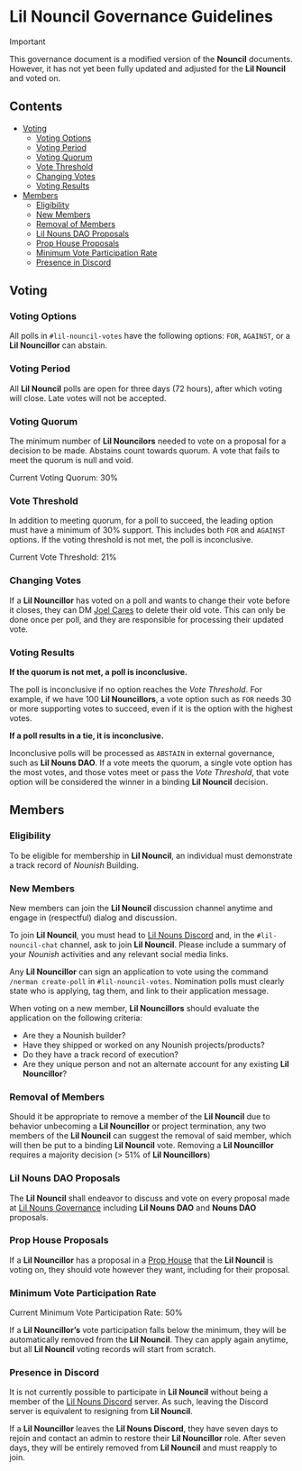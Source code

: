 # Lil Nouncil Governance Guidelines

> [!IMPORTANT]  
> This governance document is a modified version of the **Nouncil** documents. However, it has not yet been fully
> updated and adjusted for the **Lil Nouncil** and voted on.

## Contents

- [Voting](#voting)
    - [Voting Options](#voting-options)
    - [Voting Period](#voting-period)
    - [Voting Quorum](#voting-quorum)
    - [Vote Threshold](#vote-threshold)
    - [Changing Votes](#changing-votes)
    - [Voting Results](#voting-results)
- [Members](#members)
    - [Eligibility](#eligibility)
    - [New Members](#new-members)
    - [Removal of Members](#removal-of-members)
    - [Lil Nouns DAO Proposals](#lil-nouns-dao-proposals)
    - [Prop House Proposals](#prop-house-proposals)
    - [Minimum Vote Participation Rate](#minimum-vote-participation-rate)
    - [Presence in Discord](#presence-in-discord)

## Voting

### Voting Options

All polls in `#lil-nouncil-votes` have the following options: `FOR`, `AGAINST`, or a **Lil Nouncillor** can abstain.

### Voting Period

All **Lil Nouncil** polls are open for three days (72 hours), after which voting will close. Late votes will not be
accepted.

### Voting Quorum

The minimum number of **Lil Nouncilors** needed to vote on a proposal for a decision to be made.
Abstains count towards quorum. A vote that fails to meet the quorum is null and void.

Current Voting Quorum: 30%

### Vote Threshold

In addition to meeting quorum, for a poll to succeed, the leading option must have a minimum of 30% support.
This includes both `FOR` and `AGAINST` options. If the voting threshold is not met, the poll is inconclusive.

Current Vote Threshold: 21%

### Changing Votes

If a **Lil Nouncillor** has voted on a poll and wants to change their vote before it closes, they can DM [Joel Cares](https://discord.com/users/362737590430072862) to delete their old vote.
This can only be done once per poll, and they are responsible for processing their updated vote.

### Voting Results

**If the quorum is not met, a poll is inconclusive.**

The poll is inconclusive if no option reaches the *Vote Threshold*.
For example, if we have 100 **Lil Nouncillors**, a vote option such as `FOR` needs 30 or more supporting votes to succeed, even if it is the option with the highest votes.

**If a poll results in a tie, it is inconclusive.**

Inconclusive polls will be processed as `ABSTAIN` in external governance, such as **Lil Nouns DAO**. If a vote meets the quorum, a single vote option has the most votes, and those votes meet or pass the *Vote Threshold*,
that vote option will be considered the winner in a binding **Lil Nouncil** decision.

## Members

### Eligibility

To be eligible for membership in **Lil Nouncil**, an individual must demonstrate a track record of *Nounish* Building.

### New Members

New members can join the **Lil Nouncil** discussion channel anytime and engage in (respectful) dialog and discussion.

To join **Lil Nouncil**, you must head to [Lil Nouns Discord](https://discord.gg/zXPSZj7zSb) and, in the `#lil-nouncil-chat` channel, ask to join **Lil Nouncil**.
Please include a summary of your _Nounish_ activities and any relevant social media links.

Any **Lil Nouncillor** can sign an application to vote using the command `/nerman create-poll` in `#lil-nouncil-votes`.
Nomination polls must clearly state who is applying, tag them, and link to their application message.

When voting on a new member, **Lil Nouncillors** should evaluate the application on the following criteria:

- Are they a Nounish builder?
- Have they shipped or worked on any Nounish projects/products?
- Do they have a track record of execution?
- Are they unique person and not an alternate account for any existing **Lil Nouncillor**?

### Removal of Members

Should it be appropriate to remove a member of the **Lil Nouncil** due to behavior unbecoming a **Lil Nouncillor** or project termination, any two members of the **Lil Nouncil** can suggest the removal of said member, which will then be put to a binding **Lil Nouncil** vote.
Removing a **Lil Nouncillor** requires a majority decision (> 51% of **Lil Nouncillors**)

### Lil Nouns DAO Proposals

The **Lil Nouncil** shall endeavor to discuss and vote on every proposal made at [Lil Nouns Governance](https://lilnouns.wtf/vote) including **Lil Nouns DAO** and **Nouns DAO** proposals.

### Prop House Proposals

If a **Lil Nouncillor** has a proposal in a [Prop House](https://prop.house/) that the **Lil Nouncil** is voting on, they should vote however they want, including for their proposal.

### Minimum Vote Participation Rate

Current Minimum Vote Participation Rate: 50%

If a **Lil Nouncillor’s** vote participation falls below the minimum, they will be automatically removed from the **Lil Nouncil**.
They can apply again anytime, but all **Lil Nouncil** voting records will start from scratch.

### Presence in Discord

It is not currently possible to participate in **Lil Nouncil** without being a member of the [Lil Nouns Discord](https://discord.gg/zXPSZj7zSb) server.
As such, leaving the Discord server is equivalent to resigning from **Lil Nouncil**.

If a **Lil Nouncillor** leaves the **Lil Nouns Discord**, they have seven days to rejoin and contact an admin to restore their **Lil Nouncillor** role.
After seven days, they will be entirely removed from **Lil Nouncil** and must reapply to join.
